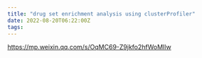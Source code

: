 ```yaml
---
title: "drug set enrichment analysis using clusterProfiler"
date: 2022-08-20T06:22:00Z
tags: 
---
```


https://mp.weixin.qq.com/s/OqMC69-Z9jkfo2hfWoMIlw
